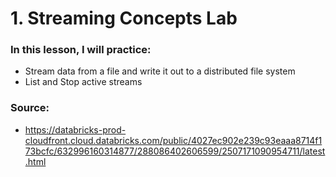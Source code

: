 # 1. Streaming Concepts Lab
### In this lesson, I will practice:
- Stream data from a file and write it out to a distributed file system
- List and Stop active streams
### Source: 
- https://databricks-prod-cloudfront.cloud.databricks.com/public/4027ec902e239c93eaaa8714f173bcfc/632996160314877/288086402606599/2507171090954711/latest.html
